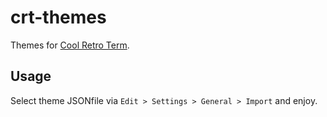 # crt-themes
Themes for [Cool Retro Term](https://github.com/Swordfish90/cool-retro-term).

## Usage

Select theme JSONfile via `Edit > Settings > General > Import` and enjoy.

